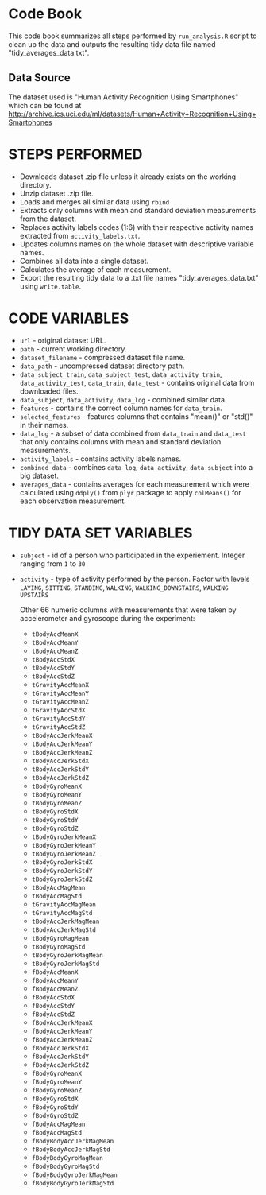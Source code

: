 # Code Book

This code book summarizes all steps performed by `run_analysis.R` script to
clean up the data and outputs the resulting tidy data file named
"tidy_averages_data.txt".

## Data Source

The dataset used is "Human Activity Recognition Using Smartphones" which can be
found at http://archive.ics.uci.edu/ml/datasets/Human+Activity+Recognition+Using+Smartphones

# STEPS PERFORMED

- Downloads dataset .zip file unless it already exists on the working directory.
- Unzip dataset .zip file.
- Loads and merges all similar data using `rbind`
- Extracts only columns with mean and standard deviation measurements from the
  dataset.
- Replaces activity labels codes (1:6) with their respective activity names extracted
  from `activity_labels.txt`.
- Updates columns names on the whole dataset with descriptive variable names.
- Combines all data into a single dataset.
- Calculates the average of each measurement.
- Export the resulting tidy data to a .txt file names "tidy_averages_data.txt"
  using `write.table`.

# CODE VARIABLES

* `url` - original dataset URL.
* `path` - current working directory.
* `dataset_filename` - compressed dataset file name.
* `data_path` - uncompressed dataset directory path.
* `data_subject_train`, `data_subject_test`, `data_activity_train`, `data_activity_test`,
  `data_train`, `data_test` - contains original data from downloaded files.
* `data_subject`, `data_activity`, `data_log` - combined similar data.
* `features` - contains the correct column names for `data_train`.
* `selected_features` - features columns that contains "mean()" or "std()" in their names.
* `data_log` - a subset of data combined from `data_train` and `data_test` that
  only contains columns with mean and standard deviation measurements.
* `activity_labels` - contains activity labels names.
* `combined_data` - combines `data_log`, `data_activity`, `data_subject` into a
  big dataset.
* `averages_data` - contains averages for each measurement which were calculated
  using `ddply()` from `plyr` package to apply `colMeans()` for each observation
  measurement.

# TIDY DATA SET VARIABLES

- `subject` - id of a person who participated in the experiement. Integer ranging from `1` to `30`
- `activity` - type of activity performed by the person. Factor with levels `LAYING`, `SITTING`, `STANDING`, `WALKING`, `WALKING_DOWNSTAIRS`, `WALKING UPSTAIRS`

  Other 66 numeric columns with measurements that were taken by accelerometer and gyroscope during the experiment:
  - `tBodyAccMeanX`
  - `tBodyAccMeanY`
  - `tBodyAccMeanZ`
  - `tBodyAccStdX`
  - `tBodyAccStdY`
  - `tBodyAccStdZ`
  - `tGravityAccMeanX`
  - `tGravityAccMeanY`
  - `tGravityAccMeanZ`
  - `tGravityAccStdX`
  - `tGravityAccStdY`
  - `tGravityAccStdZ`
  - `tBodyAccJerkMeanX`
  - `tBodyAccJerkMeanY`
  - `tBodyAccJerkMeanZ`
  - `tBodyAccJerkStdX`
  - `tBodyAccJerkStdY`
  - `tBodyAccJerkStdZ`
  - `tBodyGyroMeanX`
  - `tBodyGyroMeanY`
  - `tBodyGyroMeanZ`
  - `tBodyGyroStdX`
  - `tBodyGyroStdY`
  - `tBodyGyroStdZ`
  - `tBodyGyroJerkMeanX`
  - `tBodyGyroJerkMeanY`
  - `tBodyGyroJerkMeanZ`
  - `tBodyGyroJerkStdX`
  - `tBodyGyroJerkStdY`
  - `tBodyGyroJerkStdZ`
  - `tBodyAccMagMean`
  - `tBodyAccMagStd`
  - `tGravityAccMagMean`
  - `tGravityAccMagStd`
  - `tBodyAccJerkMagMean`
  - `tBodyAccJerkMagStd`
  - `tBodyGyroMagMean`
  - `tBodyGyroMagStd`
  - `tBodyGyroJerkMagMean`
  - `tBodyGyroJerkMagStd`
  - `fBodyAccMeanX`
  - `fBodyAccMeanY`
  - `fBodyAccMeanZ`
  - `fBodyAccStdX`
  - `fBodyAccStdY`
  - `fBodyAccStdZ`
  - `fBodyAccJerkMeanX`
  - `fBodyAccJerkMeanY`
  - `fBodyAccJerkMeanZ`
  - `fBodyAccJerkStdX`
  - `fBodyAccJerkStdY`
  - `fBodyAccJerkStdZ`
  - `fBodyGyroMeanX`
  - `fBodyGyroMeanY`
  - `fBodyGyroMeanZ`
  - `fBodyGyroStdX`
  - `fBodyGyroStdY`
  - `fBodyGyroStdZ`
  - `fBodyAccMagMean`
  - `fBodyAccMagStd`
  - `fBodyBodyAccJerkMagMean`
  - `fBodyBodyAccJerkMagStd`
  - `fBodyBodyGyroMagMean`
  - `fBodyBodyGyroMagStd`
  - `fBodyBodyGyroJerkMagMean`
  - `fBodyBodyGyroJerkMagStd`
